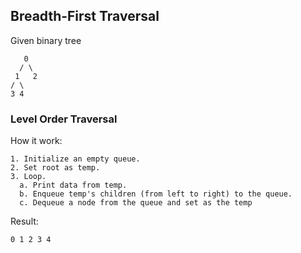 
## Breadth-First Traversal

Given binary tree

```
   0  
  / \ 
 1   2
/ \   
3 4   
````

### Level Order Traversal

How it work:

```
1. Initialize an empty queue.
2. Set root as temp.
3. Loop.
  a. Print data from temp.
  b. Enqueue temp's children (from left to right) to the queue.
  c. Dequeue a node from the queue and set as the temp
```

Result:

```
0 1 2 3 4
```
